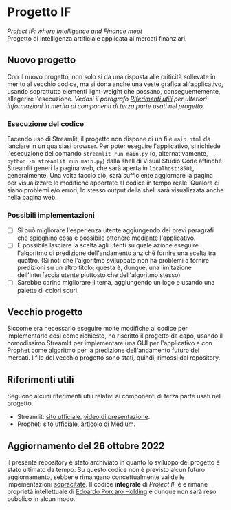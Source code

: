 # Progetto IF
_Project IF: where Intelligence and Finance meet_  
Progetto di intelligenza artificiale applicata ai mercati finanziari.

## Nuovo progetto
Con il nuovo progetto, non solo si dà una risposta alle criticità sollevate in merito al vecchio codice, ma si dona anche una veste grafica all'applicativo, usando soprattutto elementi light-weight che possano, conseguentemente, allegerire l'esecuzione. _Vedasi il paragrafo [Riferimenti utili](https://github.com/EdoardoPorcaro/project-if/blob/main/README.md#riferimenti-utili) per ulteriori informazioni in merito ai componenti di terza parte usati nel progetto._

### Esecuzione del codice
Facendo uso di Streamlit, il progetto non dispone di un file ```main.html``` da lanciare in un qualsiasi browser. Per poter eseguire l'applicativo, si richiede l'esecuzione del comando ```streamlit run main.py``` (o, alternativamente, ```python -m streamlit run main.py```) dalla shell di Visual Studio Code affinché Streamlit generi la pagina web, che sarà aperta in ```localhost:8501```, generalmente. Una volta faccio ciò, sarà sufficiente aggiornare la pagina per visualizzare le modifiche apportate al codice in tempo reale. Qualora ci siano problemi e/o errori, lo stesso output della shell sarà visualizzata anche nella pagina web.

### Possibili implementazioni
- [ ] Si può migliorare l'esperienza utente aggiungendo dei brevi paragrafi che spieghino cosa è possibile ottenere mediante l'applicativo.
- [ ] È possibile lasciare la scelta agli utenti su quale azione eseguire l'algoritmo di predizione dell'andamento anziché fornire una scelta tra quattro. (Si noti che l'algoritmo sviluppato non ha problemi a fornire predizioni su un altro titolo; questa è, dunque, una limitazione dell'interfaccia utente piuttosto che dell'algoritmo stesso)
- [ ] Sarebbe carino migliorare il tema, aggiungendo un logo e usando una palette di colori scuri.

## Vecchio progetto
Siccome era necessario eseguire molte modifiche al codice per implementarlo così come richiesto, ho riscritto il progetto da capo, usando il comodissimo Streamlit per implementare una GUI per l'applicativo e con Prophet come algoritmo per la predizione dell'andamento futuro dei mercati. I file del vecchio progetto sono stati, quindi, rimossi dal repository.

## Riferimenti utili
Seguono alcuni riferimenti utili relativi ai componenti di terza parte usati nel progetto.
- Streamlit: [sito ufficiale](https://streamlit.io/), [video di presentazione](https://www.youtube.com/watch?v=R2nr1uZ8ffc&ab_channel=Streamlit).
- Prophet: [sito ufficiale](https://facebook.github.io/prophet/), [articolo di Medium](https://towardsdatascience.com/facebook-prophet-for-time-series-forecasting-in-python-part1-d9739cc79b1d).

## Aggiornamento del 26 ottobre 2022
Il presente repository è stato archiviato in quanto lo sviluppo del progetto è stato ultimato da tempo. Su questo codice non è previsto alcun futuro aggiornamento, sebbene rimangano concettualmente valide le impementazioni [sopracitate](https://github.com/EdoardoPorcaro/project-if/blob/main/README.md#possibili-implementazioni). Il codice **integrale** di _Project IF_ è e rimane proprietà intellettuale di [Edoardo Porcaro Holding](https://epholding.biz) e dunque non sarà reso pubblico in alcun modo.
